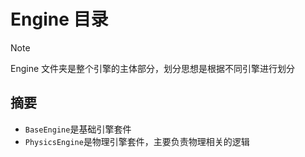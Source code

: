 ﻿# Engine 目录

> [!Note]
> Engine 文件夹是整个引擎的主体部分，划分思想是根据不同引擎进行划分

## 摘要

- `BaseEngine`是基础引擎套件
- `PhysicsEngine`是物理引擎套件，主要负责物理相关的逻辑
